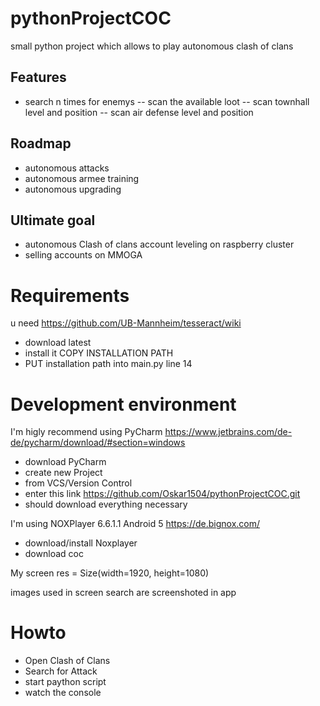 # pythonProjectCOC
small python project which allows to play autonomous clash of clans

## Features
- search n times for enemys
-- scan the available loot
-- scan townhall level and position
-- scan air defense level and position

## Roadmap
- autonomous attacks
- autonomous armee training
- autonomous upgrading

## Ultimate goal 
- autonomous Clash of clans account leveling on raspberry cluster
- selling accounts on MMOGA

# Requirements
u need https://github.com/UB-Mannheim/tesseract/wiki

- download latest
- install it  COPY INSTALLATION PATH
- PUT installation path into main.py line 14

# Development environment

I'm higly recommend using PyCharm https://www.jetbrains.com/de-de/pycharm/download/#section=windows
- download PyCharm
- create new Project
- from VCS/Version Control
- enter this link https://github.com/Oskar1504/pythonProjectCOC.git
- should download everything necessary

I'm using NOXPlayer 6.6.1.1 Android 5 https://de.bignox.com/
- download/install Noxplayer
- download coc 

My screen res = Size(width=1920, height=1080)

images used in screen search are screenshoted in app

# Howto

- Open Clash of Clans
- Search for Attack
- start paython script
- watch the console

